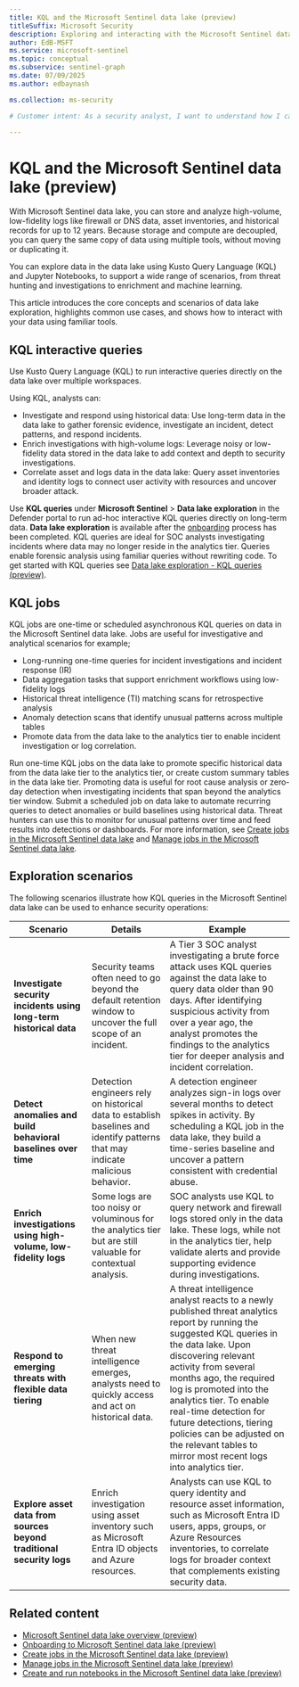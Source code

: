 ```yaml
---  
title: KQL and the Microsoft Sentinel data lake (preview)
titleSuffix: Microsoft Security  
description: Exploring and interacting with the Microsoft Sentinel data lake using KQL
author: EdB-MSFT  
ms.service: microsoft-sentinel
ms.topic: conceptual
ms.subservice: sentinel-graph
ms.date: 07/09/2025
ms.author: edbaynash  

ms.collection: ms-security  

# Customer intent: As a security analyst, I want to understand how I can use KQL to explore and analyze data in the Microsoft Sentinel data lake, so that I can effectively investigate incidents and enhance my security operations.

---
```


# KQL and the Microsoft Sentinel data lake (preview)
 
With Microsoft Sentinel data lake, you can store and analyze high-volume, low-fidelity logs like firewall or DNS data, asset inventories, and historical records for up to 12 years. Because storage and compute are decoupled, you can query the same copy of data using multiple tools, without moving or duplicating it.

You can explore data in the data lake using Kusto Query Language (KQL) and Jupyter Notebooks, to support a wide range of scenarios, from threat hunting and investigations to enrichment and machine learning.

This article introduces the core concepts and scenarios of data lake exploration, highlights common use cases, and shows how to interact with your data using familiar tools.

## KQL interactive queries

Use Kusto Query Language (KQL) to run interactive queries directly on the data lake over multiple workspaces. 

Using KQL, analysts can:

+ Investigate and respond using historical data: Use long-term data in the data lake to gather forensic evidence, investigate an incident, detect patterns, and respond incidents.
+ Enrich investigations with high-volume logs: Leverage noisy or low-fidelity data stored in the data lake to add context and depth to security investigations.
+ Correlate asset and logs data in the data lake: Query asset inventories and identity logs to connect user activity with resources and uncover broader attack.

Use **KQL queries** under  **Microsoft Sentinel** > **Data lake exploration** in the Defender portal to run ad-hoc interactive KQL queries directly on long-term data. **Data lake exploration** is available after the [onboarding](sentinel-lake-onboarding.md) process has been completed. KQL queries are ideal for SOC analysts investigating incidents where data may no longer reside in the analytics tier. Queries enable forensic analysis using familiar queries without rewriting code. To get started with KQL queries see [Data lake exploration - KQL queries (preview)](kql-queries.md). 

## KQL jobs 

KQL jobs are one-time or scheduled asynchronous KQL queries on data in the Microsoft Sentinel data lake. Jobs are useful for investigative and analytical scenarios for example; 
+ Long-running one-time queries for incident investigations and incident response (IR)
+ Data aggregation tasks that support enrichment workflows using low-fidelity logs
+ Historical threat intelligence (TI) matching scans for retrospective analysis
+ Anomaly detection scans that identify unusual patterns across multiple tables
+ Promote data from the data lake to the analytics tier to enable incident investigation or log correlation.

Run one-time KQL jobs on the data lake to promote specific historical data from the data lake tier to the analytics tier, or create custom summary tables in the data lake tier. Promoting data is useful for root cause analysis or zero-day detection when investigating incidents that span beyond the analytics tier window. Submit a scheduled job on data lake to automate recurring queries to detect anomalies or build baselines using historical data. Threat hunters can use this to monitor for unusual patterns over time and feed results into detections or dashboards. For more information, see [Create jobs in the Microsoft Sentinel data lake](kql-jobs.md) and [Manage jobs in the Microsoft Sentinel data lake](kql-manage-jobs.md).


## Exploration scenarios

The following scenarios illustrate how KQL queries in the Microsoft Sentinel data lake can be used to enhance security operations:

| Scenario | Details | Example |
|--------------|---------|---------|
| **Investigate security incidents using long-term historical data** | Security teams often need to go beyond the default retention window to uncover the full scope of an incident. | A Tier 3 SOC analyst investigating a brute force attack uses KQL queries against the data lake to query data older than 90 days. After identifying suspicious activity from over a year ago, the analyst promotes the findings to the analytics tier for deeper analysis and incident correlation. |
| **Detect anomalies and build behavioral baselines over time** | Detection engineers rely on historical data to establish baselines and identify patterns that may indicate malicious behavior. | A detection engineer analyzes sign-in logs over several months to detect spikes in activity. By scheduling a KQL job in the data lake, they build a time-series baseline and uncover a pattern consistent with credential abuse. |
| **Enrich investigations using high-volume, low-fidelity logs** | Some logs are too noisy or voluminous for the analytics tier but are still valuable for contextual analysis. | SOC analysts use KQL to query network and firewall logs stored only in the data lake. These logs, while not in the analytics tier, help validate alerts and provide supporting evidence during investigations. |
| **Respond to emerging threats with flexible data tiering** | When new threat intelligence emerges, analysts need to quickly access and act on historical data. | A threat intelligence analyst reacts to a newly published threat analytics report by running the suggested KQL queries in the data lake. Upon discovering relevant activity from several months ago, the required log is promoted into the analytics tier. To enable real-time detection for future detections, tiering policies can be adjusted on the relevant tables to mirror most recent logs into analytics tier. |
| **Explore asset data from sources beyond traditional security logs** | Enrich investigation using asset inventory such as Microsoft Entra ID objects and Azure resources. | Analysts can use KQL to query identity and resource asset information, such as Microsoft Entra ID users, apps, groups, or Azure Resources inventories, to correlate logs for broader context that complements existing security data. |


## Related content

- [Microsoft Sentinel data lake overview (preview)](sentinel-lake-overview.md)
- [Onboarding to Microsoft Sentinel data lake (preview)](sentinel-lake-onboarding.md)
- [Create jobs in the Microsoft Sentinel data lake (preview)](kql-jobs.md)
- [Manage jobs in the Microsoft Sentinel data lake (preview)](kql-manage-jobs.md)
- [Create and run notebooks in the Microsoft Sentinel data lake (preview)](notebooks-overview.md)